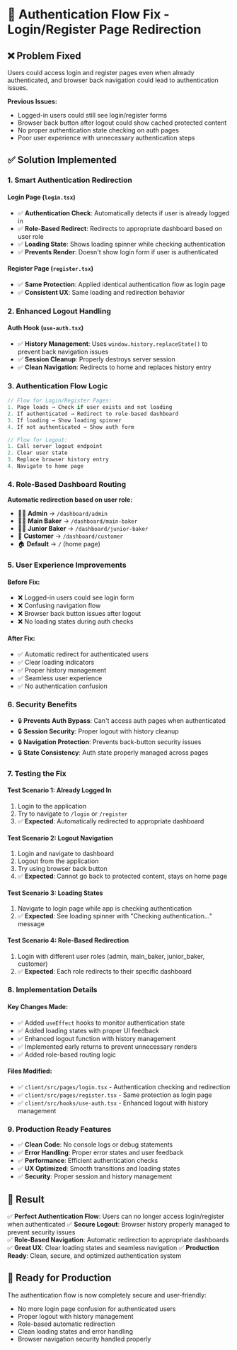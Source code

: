# 🔐 Authentication Flow Fix - Login/Register Page Redirection

## ❌ Problem Fixed
Users could access login and register pages even when already authenticated, and browser back navigation could lead to authentication issues.

**Previous Issues:**
- Logged-in users could still see login/register forms
- Browser back button after logout could show cached protected content
- No proper authentication state checking on auth pages
- Poor user experience with unnecessary authentication steps

## ✅ Solution Implemented

### 1. **Smart Authentication Redirection**

#### Login Page (`login.tsx`)
- ✅ **Authentication Check**: Automatically detects if user is already logged in
- ✅ **Role-Based Redirect**: Redirects to appropriate dashboard based on user role
- ✅ **Loading State**: Shows loading spinner while checking authentication
- ✅ **Prevents Render**: Doesn't show login form if user is authenticated

#### Register Page (`register.tsx`) 
- ✅ **Same Protection**: Applied identical authentication flow as login page
- ✅ **Consistent UX**: Same loading and redirection behavior

### 2. **Enhanced Logout Handling**

#### Auth Hook (`use-auth.tsx`)
- ✅ **History Management**: Uses `window.history.replaceState()` to prevent back navigation issues
- ✅ **Session Cleanup**: Properly destroys server session
- ✅ **Clean Navigation**: Redirects to home and replaces history entry

### 3. **Authentication Flow Logic**

```typescript
// Flow for Login/Register Pages:
1. Page loads → Check if user exists and not loading
2. If authenticated → Redirect to role-based dashboard
3. If loading → Show loading spinner  
4. If not authenticated → Show auth form

// Flow for Logout:
1. Call server logout endpoint
2. Clear user state
3. Replace browser history entry  
4. Navigate to home page
```

### 4. **Role-Based Dashboard Routing**

**Automatic redirection based on user role:**
- 👨‍💼 **Admin** → `/dashboard/admin`
- 🧑‍🍳 **Main Baker** → `/dashboard/main-baker` 
- 👩‍🍳 **Junior Baker** → `/dashboard/junior-baker`
- 👤 **Customer** → `/dashboard/customer`
- 🏠 **Default** → `/` (home page)

### 5. **User Experience Improvements**

#### Before Fix:
- ❌ Logged-in users could see login form
- ❌ Confusing navigation flow
- ❌ Browser back button issues after logout
- ❌ No loading states during auth checks

#### After Fix:
- ✅ Automatic redirect for authenticated users
- ✅ Clear loading indicators
- ✅ Proper history management
- ✅ Seamless user experience
- ✅ No authentication confusion

### 6. **Security Benefits**

- 🔒 **Prevents Auth Bypass**: Can't access auth pages when authenticated
- 🔒 **Session Security**: Proper logout with history cleanup
- 🔒 **Navigation Protection**: Prevents back-button security issues
- 🔒 **State Consistency**: Auth state properly managed across pages

### 7. **Testing the Fix**

#### Test Scenario 1: Already Logged In
1. Login to the application
2. Try to navigate to `/login` or `/register`
3. ✅ **Expected**: Automatically redirected to appropriate dashboard

#### Test Scenario 2: Logout Navigation
1. Login and navigate to dashboard
2. Logout from the application  
3. Try using browser back button
4. ✅ **Expected**: Cannot go back to protected content, stays on home page

#### Test Scenario 3: Loading States
1. Navigate to login page while app is checking authentication
2. ✅ **Expected**: See loading spinner with "Checking authentication..." message

#### Test Scenario 4: Role-Based Redirection
1. Login with different user roles (admin, main_baker, junior_baker, customer)
2. ✅ **Expected**: Each role redirects to their specific dashboard

### 8. **Implementation Details**

#### Key Changes Made:
- ✅ Added `useEffect` hooks to monitor authentication state
- ✅ Added loading states with proper UI feedback
- ✅ Enhanced logout function with history management
- ✅ Implemented early returns to prevent unnecessary renders
- ✅ Added role-based routing logic

#### Files Modified:
- ✅ `client/src/pages/login.tsx` - Authentication checking and redirection
- ✅ `client/src/pages/register.tsx` - Same protection as login page  
- ✅ `client/src/hooks/use-auth.tsx` - Enhanced logout with history management

### 9. **Production Ready Features**

- ✅ **Clean Code**: No console logs or debug statements
- ✅ **Error Handling**: Proper error states and user feedback
- ✅ **Performance**: Efficient authentication checks
- ✅ **UX Optimized**: Smooth transitions and loading states
- ✅ **Security**: Proper session and history management

## 🎯 Result

✅ **Perfect Authentication Flow**: Users can no longer access login/register when authenticated
✅ **Secure Logout**: Browser history properly managed to prevent security issues  
✅ **Role-Based Navigation**: Automatic redirection to appropriate dashboards
✅ **Great UX**: Clear loading states and seamless navigation
✅ **Production Ready**: Clean, secure, and optimized authentication system

## 🚀 Ready for Production

The authentication flow is now completely secure and user-friendly:
- No more login page confusion for authenticated users
- Proper logout with history management
- Role-based automatic redirection
- Clean loading states and error handling
- Browser navigation security handled properly
